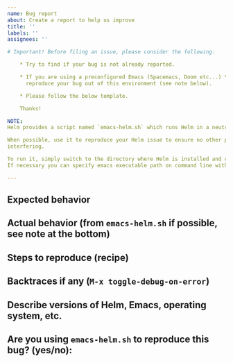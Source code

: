```yaml
---
name: Bug report
about: Create a report to help us improve
title: ''
labels: ''
assignees: ''

# Important! Before filing an issue, please consider the following:

    * Try to find if your bug is not already reported.

    * If you are using a preconfigured Emacs (Spacemacs, Doom etc...) \
      reproduce your bug out of this environment (see note below).

    * Please follow the below template.

    Thanks!

NOTE:
Helm provides a script named `emacs-helm.sh` which runs Helm in a neutral environment.

When possible, use it to reproduce your Helm issue to ensure no other package is
interfering.

To run it, simply switch to the directory where Helm is installed and call `./emacs-helm.sh`.
If necessary you can specify emacs executable path on command line with "-P" option.

---
```


## Expected behavior

## Actual behavior (from `emacs-helm.sh` if possible, see note at the bottom)

## Steps to reproduce (recipe)

## Backtraces if any (`M-x toggle-debug-on-error`)

## Describe versions of Helm, Emacs, operating system, etc.

## Are you using `emacs-helm.sh` to reproduce this bug? (yes/no):

